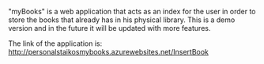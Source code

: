 "myBooks" is a web application that acts as an index for the user in order to store the books that already has in his physical library.
This is a demo version and in the future it will be updated with more features.


The link of the application is:
http://personalstaikosmybooks.azurewebsites.net/InsertBook

